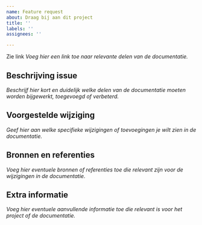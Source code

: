 ```yaml
---
name: Feature request
about: Draag bij aan dit project
title: ''
labels: ''
assignees: ''

---
```


Zie link
*Voeg hier een link toe naar relevante delen van de documentatie.*

## Beschrijving issue
*Beschrijf hier kort en duidelijk welke delen van de documentatie moeten worden bijgewerkt, toegevoegd of verbeterd.*

## Voorgestelde wijziging
*Geef hier aan welke specifieke wijzigingen of toevoegingen je wilt zien in de documentatie.*

## Bronnen en referenties
*Voeg hier eventuele bronnen of referenties toe die relevant zijn voor de wijzigingen in de documentatie.*

## Extra informatie
*Voeg hier eventuele aanvullende informatie toe die relevant is voor het project of de documentatie.*
